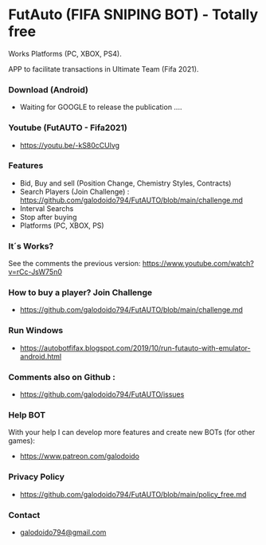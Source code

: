 # FutAuto (FIFA SNIPING BOT) - Totally free
Works Platforms (PC, XBOX, PS4).

APP to facilitate transactions in Ultimate Team (Fifa 2021).

### Download (Android)
* Waiting for GOOGLE to release the publication ....

### Youtube (FutAUTO - Fifa2021)
* https://youtu.be/-kS80cCUlvg

### Features
* Bid, Buy and sell (Position Change, Chemistry Styles, Contracts)   
* Search Players (Join Challenge) : https://github.com/galodoido794/FutAUTO/blob/main/challenge.md
* Interval Searchs
* Stop after buying
* Platforms (PC, XBOX, PS)

### It´s Works?
See the comments the previous version: https://www.youtube.com/watch?v=rCc-JsW75n0

### How to buy a player? Join Challenge
* https://github.com/galodoido794/FutAUTO/blob/main/challenge.md

### Run Windows
* https://autobotfifax.blogspot.com/2019/10/run-futauto-with-emulator-android.html

### Comments also on Github : 
* https://github.com/galodoido794/FutAUTO/issues

### Help BOT
With your help I can develop more features and create new BOTs (for other games): 
* https://www.patreon.com/galodoido

### Privacy Policy
* https://github.com/galodoido794/FutAUTO/blob/main/policy_free.md

### Contact
* galodoido794@gmail.com

